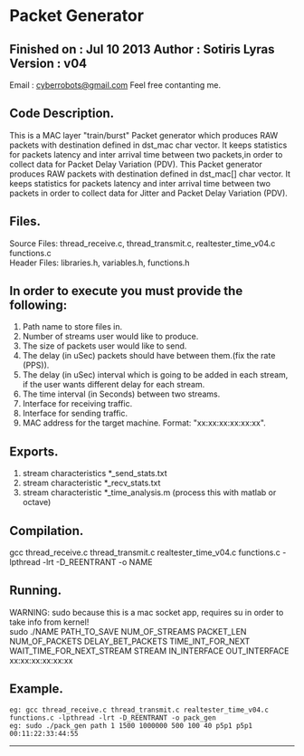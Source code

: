 Packet Generator  
================

  Finished on	: Jul 10 2013
  Author		  : Sotiris Lyras
  Version		  : v04
  -----------------------------------
  Email       : cyberrobots@gmail.com
  Feel free contanting me.


Code Description.
--------------------------------------------------
This is a MAC layer "train/burst" Packet generator which produces RAW packets with destination defined in dst_mac char vector. It keeps statistics for packets latency and inter arrival time between two packets,in order to collect data for Packet Delay Variation (PDV).
This Packet generator produces RAW packets with destination defined in dst_mac[] char vector. It keeps statistics for packets latency and inter arrival time between two packets in order to collect data for Jitter and Packet Delay Variation (PDV).



Files.
--------------------------------------------------
Source Files: thread_receive.c, thread_transmit.c, realtester_time_v04.c functions.c  
Header Files: libraries.h, variables.h, functions.h 


In order to execute you must provide the following:
--------------------------------------------------
 1)	Path name to store files in.  
 2)	Number of streams user would like to produce. 
 3)	The size of packets user would like to send.  
 4)	The delay (in uSec) packets should have between them.(fix the rate (PPS)).  
 5)	The delay (in uSec) interval which is going to be added in each stream, if the user wants different delay for each stream.  
 6)	The time interval (in Seconds) between two streams. 
 7)	Interface for receiving traffic.  
 8)	Interface for sending traffic.  
 9)	MAC address for the target machine. Format: "xx:xx:xx:xx:xx:xx".  

Exports.
--------------------------------------------------
 1)	stream characteristics *_send_stats.txt 
 2)	stream characteristic  *_recv_stats.txt 
 3)	stream characteristic  *_time_analysis.m (process this with matlab or octave) 

Compilation.
--------------------------------------------------
gcc thread_receive.c thread_transmit.c realtester_time_v04.c functions.c -lpthread -lrt -D_REENTRANT -o NAME  

Running.
--------------------------------------------------
WARNING: sudo because this is a mac socket app, requires su in order to take info from kernel!  
sudo ./NAME PATH_TO_SAVE NUM_OF_STREAMS PACKET_LEN NUM_OF_PACKETS DELAY_BET_PACKETS  TIME_INT_FOR_NEXT WAIT_TIME_FOR_NEXT_STREAM STREAM  IN_INTERFACE OUT_INTERFACE xx:xx:xx:xx:xx:xx 

Example.
--------------------------------------------------
	eg: gcc thread_receive.c thread_transmit.c realtester_time_v04.c functions.c -lpthread -lrt -D_REENTRANT -o pack_gen  
	eg: sudo ./pack_gen path 1 1500 1000000 500 100 40 p5p1 p5p1 00:11:22:33:44:55  
--------------------------------------------------

